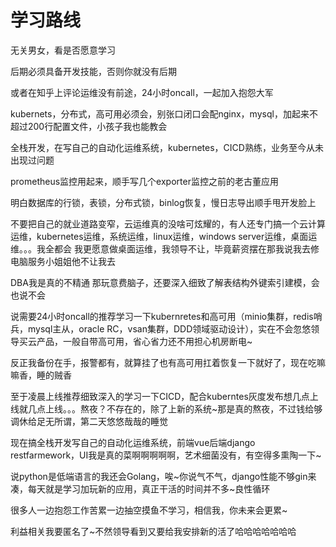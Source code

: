 # 学习路线
无关男女，看是否愿意学习

后期必须具备开发技能，否则你就没有后期

或者在知乎上评论运维没有前途，24小时oncall，一起加入抱怨大军

kubernets，分布式，高可用必须会，别张口闭口会配nginx，mysql，加起来不超过200行配置文件，小孩子我也能教会

全栈开发，在写自己的自动化运维系统，kubernetes，CICD熟练，业务至今从未出现过问题

prometheus监控用起来，顺手写几个exporter监控之前的老古董应用

明白数据库的行锁，表锁，分布式锁，binlog恢复，慢日志导出顺手甩开发脸上

不要把自己的就业道路变窄，云运维真的没啥可炫耀的，有人还专门搞一个云计算运维，kubernetes运维，系统运维，linux运维，windows server运维，桌面运维。。。我全都会 我更愿意做桌面运维，我领导不让，毕竟薪资摆在那我说我去修电脑服务小姐姐他不让我去

DBA我是真的不精通 那玩意费脑子，还要深入细致了解表结构外键索引建模，会也说不会

说需要24小时oncall的推荐学习一下kubernretes和高可用（minio集群，redis哨兵，mysql主从，oracle RC，vsan集群，DDD领域驱动设计），实在不会忽悠领导买云产品，一般自带高可用，省心省力还不用担心机房断电~

反正我备份在手，报警都有，就算挂了也有高可用扛着恢复一下就好了，现在吃嘛嘛香，睡的贼香

至于凌晨上线推荐细致深入的学习一下CICD，配合kuberntes灰度发布想几点上线就几点上线。。。熬夜？不存在的，除了上新的系统~那是真的熬夜，不过钱给够调休给足无所谓，第二天悠悠哉哉的睡觉

现在搞全栈开发写自己的自动化运维系统，前端vue后端django restfarmework，UI我是真的菜啊啊啊啊啊，艺术细菌没有，有空得多熏陶一下~

说python是低端语言的我还会Golang，唉~你说气不气，django性能不够gin来凑，每天就是学习加玩新的应用，真正干活的时间并不多~良性循环

很多人一边抱怨工作苦累一边抽空摸鱼不学习，相信我，你未来会更累~

利益相关我要匿名了~不然领导看到又要给我安排新的活了哈哈哈哈哈哈哈